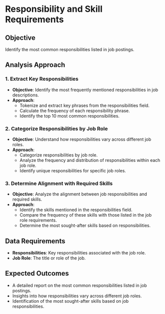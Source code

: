 # Responsibility and Skill Requirements

## Objective
Identify the most common responsibilities listed in job postings.

## Analysis Approach

### 1. Extract Key Responsibilities
- **Objective**: Identify the most frequently mentioned responsibilities in job descriptions.
- **Approach**:
  - Tokenize and extract key phrases from the responsibilities field.
  - Calculate the frequency of each responsibility phrase.
  - Identify the top 10 most common responsibilities.

### 2. Categorize Responsibilities by Job Role
- **Objective**: Understand how responsibilities vary across different job roles.
- **Approach**:
  - Categorize responsibilities by job role.
  - Analyze the frequency and distribution of responsibilities within each job role.
  - Identify unique responsibilities for specific job roles.

### 3. Determine Alignment with Required Skills
- **Objective**: Analyze the alignment between job responsibilities and required skills.
- **Approach**:
  - Identify the skills mentioned in the responsibilities field.
  - Compare the frequency of these skills with those listed in the job role requirements.
  - Determine the most sought-after skills based on responsibilities.

## Data Requirements
- **Responsibilities**: Key responsibilities associated with the job role.
- **Job Role**: The title or role of the job.

## Expected Outcomes
- A detailed report on the most common responsibilities listed in job postings.
- Insights into how responsibilities vary across different job roles.
- Identification of the most sought-after skills based on job responsibilities.
